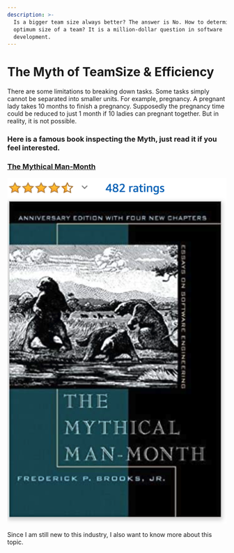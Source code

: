 ```yaml
---
description: >-
  Is a bigger team size always better? The answer is No. How to determine the
  optimum size of a team? It is a million-dollar question in software
  development.
---
```


# The Myth of TeamSize & Efficiency

There are some limitations to breaking down tasks. Some tasks simply cannot be separated into smaller units. For example, pregnancy. A pregnant lady takes 10 months to finish a pregnancy. Supposedly the pregnancy time could be reduced to just 1 month if 10 ladies can pregnant together. But in reality, it is not possible.

### Here is a famous book inspecting the Myth, just read it if you feel interested. 

### [The Mythical Man-Month](https://amzn.to/3iC3Qvu) 

![Book name In Chinese : &quot;&#x4EBA;&#x6708;&#x795E;&#x8A71;&quot;](../../.gitbook/assets/screenshot-2020-10-07-at-1.19.43-pm.png)

Since I am still new to this industry, I also want to know more about this topic.

